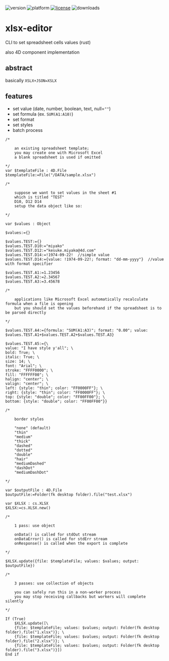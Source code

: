 ![version](https://img.shields.io/badge/version-20%2B-E23089)
![platform](https://img.shields.io/static/v1?label=platform&message=mac-intel%20|%20mac-arm%20|%20win-64&color=blue)
[![license](https://img.shields.io/github/license/miyako/xlsx-editor)](LICENSE)
![downloads](https://img.shields.io/github/downloads/miyako/xlsx-editor/total)

# xlsx-editor
CLI to set spreadsheet cells values (rust)

also 4D component implementation

## abstract

basically `XSLX+JSON=XSLX`

## features

* set value (date, number, boolean, text, null=`""`)
* set formula (ex. `SUM(A1:A10)`)
* set format
* set styles
* batch process

```4d
/*
	
	an existing spreadsheet template;
	you may create one with Microsoft Excel
	a blank spreadsheet is used if omitted
	 
*/
var $templateFile : 4D.File
$templateFile:=File("/DATA/sample.xlsx")

/*
	
	suppose we want to set values in the sheet #1
	which is titled "TEST"
	D10, D12 D14
	setup the data object like so:
	
*/

var $values : Object

$values:={}

$values.TEST:={}
$values.TEST.D10:="miyako"
$values.TEST.D12:="kesuke.miyako@4d.com"
$values.TEST.D14:=!1974-09-22!  //simple value
$values.TEST.D14:={value: !1974-09-22!; format: "dd-mm-yyyy"}  //value with format specifier

$values.TEST.A1:=1.23456
$values.TEST.A2:=2.34567
$values.TEST.A3:=3.45678

/*
	
	applications like Microsoft Excel automatically recalculate formula when a file is opening
	but you should set the values beforehand if the spreadsheet is to be parsed directly
	
*/

$values.TEST.A4:={formula: "SUM(A1:A3)"; format: "0.00"; value: $values.TEST.A1+$values.TEST.A2+$values.TEST.A3}

$values.TEST.A5:={\
value: "I have style y'all"; \
bold: True; \
italic: True; \
size: 14; \
font: "Arial"; \
stroke: "FFFF0000"; \
fill: "FFFFFF00"; \
halign: "center"; \
valign: "center"; \
left: {style: "thin"; color: "FF0000FF"}; \
right: {style: "thin"; color: "FF0000FF"}; \
top: {style: "double"; color: "FF00FF00"}; \
bottom: {style: "double"; color: "FF00FF00"}}

/*
	
	border styles
	
	"none" (default)
	"thin"
	"medium"
	"thick"
	"dashed"
	"dotted"
	"double"
	"hair"
	"mediumDashed"
	"dashDot"
	"mediumDashDot"
	
*/

var $outputFile : 4D.File
$outputFile:=Folder(fk desktop folder).file("test.xlsx")

var $XLSX : cs.XLSX
$XLSX:=cs.XLSX.new()

/*
	
	1 pass: use object
	
	onData() is called for stdOut stream
	onDataError() is called for stdErr stream
	onResponse() is called when the export is complete
	
*/

$XLSX.update({file: $templateFile; values: $values; output: $outputFile})

/*
	
	3 passes: use collection of objects
	
	you can safely run this in a non-worker process
	you may stop receiving callbacks but workers will complete silently
	
*/

If (True)
	$XLSX.update([\
	{file: $templateFile; values: $values; output: Folder(fk desktop folder).file("1.xlsx")}; \
	{file: $templateFile; values: $values; output: Folder(fk desktop folder).file("2.xlsx")}; \
	{file: $templateFile; values: $values; output: Folder(fk desktop folder).file("3.xlsx")}])
End if 
```

